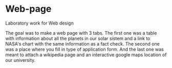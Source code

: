 # Web-page
Laboratory work for Web design

The goal was to make a web page with 3 tabs. The first one was a table with information about all the planets in our solar sistem and a link to NASA's chart with the same 
information as a fact check. The second one was a place where you fill in type of application form. And the last one was meant to attach a wikipedia page and an interactive 
google maps location of our university.
